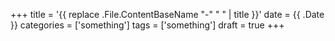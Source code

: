 +++
title = '{{ replace .File.ContentBaseName "-" " " | title }}'
date = {{ .Date }}
categories = ['something']
tags = ['something']
draft = true
+++
<!--more-->
